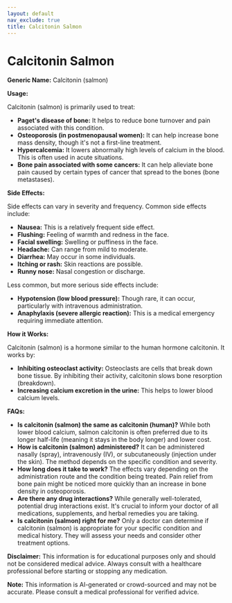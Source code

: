 ```yaml
---
layout: default
nav_exclude: true
title: Calcitonin Salmon
---
```


# Calcitonin Salmon

**Generic Name:** Calcitonin (salmon)

**Usage:**

Calcitonin (salmon) is primarily used to treat:

* **Paget's disease of bone:**  It helps to reduce bone turnover and pain associated with this condition.
* **Osteoporosis (in postmenopausal women):** It can help increase bone mass density, though it's not a first-line treatment.
* **Hypercalcemia:**  It lowers abnormally high levels of calcium in the blood.  This is often used in acute situations.
* **Bone pain associated with some cancers:**  It can help alleviate bone pain caused by certain types of cancer that spread to the bones (bone metastases).


**Side Effects:**

Side effects can vary in severity and frequency. Common side effects include:

* **Nausea:** This is a relatively frequent side effect.
* **Flushing:** Feeling of warmth and redness in the face.
* **Facial swelling:** Swelling or puffiness in the face.
* **Headache:** Can range from mild to moderate.
* **Diarrhea:**  May occur in some individuals.
* **Itching or rash:** Skin reactions are possible.
* **Runny nose:** Nasal congestion or discharge.


Less common, but more serious side effects include:

* **Hypotension (low blood pressure):** Though rare, it can occur, particularly with intravenous administration.
* **Anaphylaxis (severe allergic reaction):** This is a medical emergency requiring immediate attention.


**How it Works:**

Calcitonin (salmon) is a hormone similar to the human hormone calcitonin.  It works by:

* **Inhibiting osteoclast activity:**  Osteoclasts are cells that break down bone tissue. By inhibiting their activity, calcitonin slows bone resorption (breakdown).
* **Increasing calcium excretion in the urine:**  This helps to lower blood calcium levels.


**FAQs:**

* **Is calcitonin (salmon) the same as calcitonin (human)?** While both lower blood calcium, salmon calcitonin is often preferred due to its longer half-life (meaning it stays in the body longer) and lower cost.
* **How is calcitonin (salmon) administered?** It can be administered nasally (spray), intravenously (IV), or subcutaneously (injection under the skin).  The method depends on the specific condition and severity.
* **How long does it take to work?** The effects vary depending on the administration route and the condition being treated.  Pain relief from bone pain might be noticed more quickly than an increase in bone density in osteoporosis.
* **Are there any drug interactions?**  While generally well-tolerated, potential drug interactions exist. It's crucial to inform your doctor of all medications, supplements, and herbal remedies you are taking.
* **Is calcitonin (salmon) right for me?**  Only a doctor can determine if calcitonin (salmon) is appropriate for your specific condition and medical history.  They will assess your needs and consider other treatment options.


**Disclaimer:** This information is for educational purposes only and should not be considered medical advice. Always consult with a healthcare professional before starting or stopping any medication.


**Note:** This information is AI-generated or crowd-sourced and may not be accurate. Please consult a medical professional for verified advice.